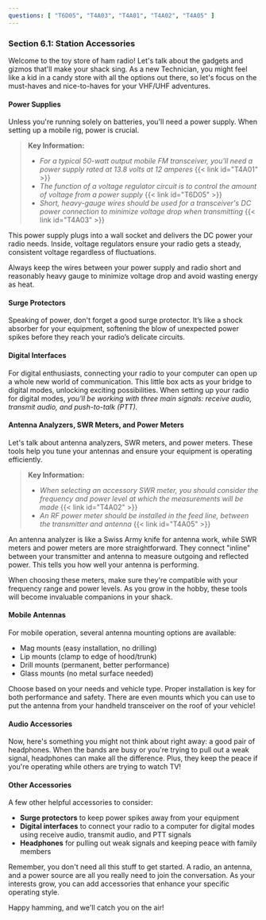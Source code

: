 ```yaml
---
questions: [ "T6D05", "T4A03", "T4A01", "T4A02", "T4A05" ]
---
```


### Section 6.1: Station Accessories

Welcome to the toy store of ham radio! Let's talk about the gadgets and gizmos that'll make your shack sing. As a new Technician, you might feel like a kid in a candy store with all the options out there, so let's focus on the must-haves and nice-to-haves for your VHF/UHF adventures.

#### Power Supplies

Unless you're running solely on batteries, you'll need a power supply. When setting up a mobile rig, power is crucial. 

> **Key Information:**
> - *For a typical 50-watt output mobile FM transceiver, you'll need a power supply rated at 13.8 volts at 12 amperes* {{< link id="T4A01" >}}
> - *The function of a voltage regulator circuit is to control the amount of voltage from a power supply* {{< link id="T6D05" >}}
> - *Short, heavy-gauge wires should be used for a transceiver's DC power connection to minimize voltage drop when transmitting* {{< link id="T4A03" >}}

This power supply plugs into a wall socket and delivers the DC power your radio needs. Inside, voltage regulators ensure your radio gets a steady, consistent voltage regardless of fluctuations.

Always keep the wires between your power supply and radio short and reasonably heavy gauge to minimize voltage drop and avoid wasting energy as heat.

#### Surge Protectors

Speaking of power, don't forget a good surge protector. It’s like a shock absorber for your equipment, softening the blow of unexpected power spikes before they reach your radio’s delicate circuits.

#### Digital Interfaces  

For digital enthusiasts, connecting your radio to your computer can open up a whole new world of communication. This little box acts as your bridge to digital modes, unlocking exciting possibilities. When setting up your radio for digital modes, *you’ll be working with three main signals: receive audio, transmit audio, and push-to-talk (PTT).*  

#### Antenna Analyzers, SWR Meters, and Power Meters

Let's talk about antenna analyzers, SWR meters, and power meters. These tools help you tune your antennas and ensure your equipment is operating efficiently.

> **Key Information:**
> - *When selecting an accessory SWR meter, you should consider the frequency and power level at which the measurements will be made* {{< link id="T4A02" >}}
> - *An RF power meter should be installed in the feed line, between the transmitter and antenna* {{< link id="T4A05" >}}

An antenna analyzer is like a Swiss Army knife for antenna work, while SWR meters and power meters are more straightforward. They connect "inline" between your transmitter and antenna to measure outgoing and reflected power. This tells you how well your antenna is performing.

When choosing these meters, make sure they're compatible with your frequency range and power levels. As you grow in the hobby, these tools will become invaluable companions in your shack.

#### Mobile Antennas

For mobile operation, several antenna mounting options are available:
- Mag mounts (easy installation, no drilling)
- Lip mounts (clamp to edge of hood/trunk)
- Drill mounts (permanent, better performance)
- Glass mounts (no metal surface needed)

Choose based on your needs and vehicle type. Proper installation is key for both performance and safety. There are even mounts which you can use to put the antenna from your handheld transceiver on the roof of your vehicle!

#### Audio Accessories

Now, here's something you might not think about right away: a good pair of headphones. When the bands are busy or you're trying to pull out a weak signal, headphones can make all the difference. Plus, they keep the peace if you're operating while others are trying to watch TV!

#### Other Accessories

A few other helpful accessories to consider:

- **Surge protectors** to keep power spikes away from your equipment
- **Digital interfaces** to connect your radio to a computer for digital modes using receive audio, transmit audio, and PTT signals
- **Headphones** for pulling out weak signals and keeping peace with family members

Remember, you don't need all this stuff to get started. A radio, an antenna, and a power source are all you really need to join the conversation. As your interests grow, you can add accessories that enhance your specific operating style.

Happy hamming, and we'll catch you on the air!

